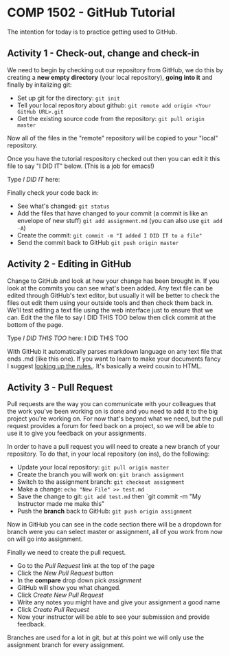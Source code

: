 # COMP 1502 - GitHub Tutorial

The intention for today is to practice getting used to GitHub.

## Activity 1 - Check-out, change and check-in

We need to begin by checking out our repository from GitHub, we do this by creating a **new empty directory** (your local repository), **going into it** and finally by initalizing git:

* Set up git for the directory: `git init`
* Tell your local repository about github: `git remote add origin <Your GitHub URL>.git`
* Get the existing source code from the repository: `git pull origin master`

Now all of the files in the "remote" repository will be copied to your "local" repository.

Once you have the tutorial respository checked out then you can edit it this file to say "I DID IT" below. (This is a job for emacs!)

Type *I DID IT* here: 

Finally check your code back in:

* See what's changed: `git status`
* Add the files that have changed to your commit (a commit is like an envelope of new stuff) `git add assignment.md` (you can also use `git add -A`)
* Create the commit: `git commit -m "I added I DID IT to a file"`
* Send the commit back to GitHub `git push origin master`

## Activity 2 - Editing in GitHub

Change to GitHub and look at how your change has been brought in. If you look at the commits you can see what's been added. Any text file can be edited through GitHub's text editor, but usually it will be better to check the files out edit them using your outside tools and then check them back in. We'll test editing a text file using the web interface just to ensure that we can. Edit the the file to say I DID THIS TOO below then click commit at the bottom of the page.

Type *I DID THIS TOO* here: I DID THIS TOO

With GitHub it automatically parses markdown language on any text file that ends .md (like this one). If you want to learn to make your documents fancy I suggest [looking up the rules.](https://guides.github.com/features/mastering-markdown/). It's basically a weird cousin to HTML. 

## Activity 3 - Pull Request

Pull requests are the way you can communicate with your colleagues that the work you've been working on is done and you need to add it to the big project you're working on. For now that's beyond what we need, but the pull request provides a forum for feed back on a project, so we will be able to use it to give you feedback on your assignments.

In order to have a pull request you will need to create a new branch of your repository. To do that, in your local repository (on ins), do the following:

* Update your local repository: `git pull origin master`
* Create the branch you will work on: `git branch assignment` 
* Switch to the assignment branch: `git checkout assignment`
* Make a change: `echo "New File" >> test.md`
* Save the change to git: `git add test.md` then `git commit -m "My Instructor made me make this"
* Push the **branch** back to GitHub: `git push origin assignment`

Now in GitHub you can see in the code section there will be a dropdown for branch were you can select master or assignment, all of you work from now on will go into assignment.

Finally we need to create the pull request. 

* Go to the *Pull Request* link at the top of the page
* Click the *New Pull Request* button
* In the **compare** drop down pick *assignment*
* GitHub will show you what changed. 
* Click *Create New Pull Request*
* Write any notes you might have and give your assignment a good name
* Click *Create Pull Request*
* Now your instructor will be able to see your submission and provide feedback.


Branches are used for a lot in git, but at *this* point we will only use the assignment branch for every assignment.
